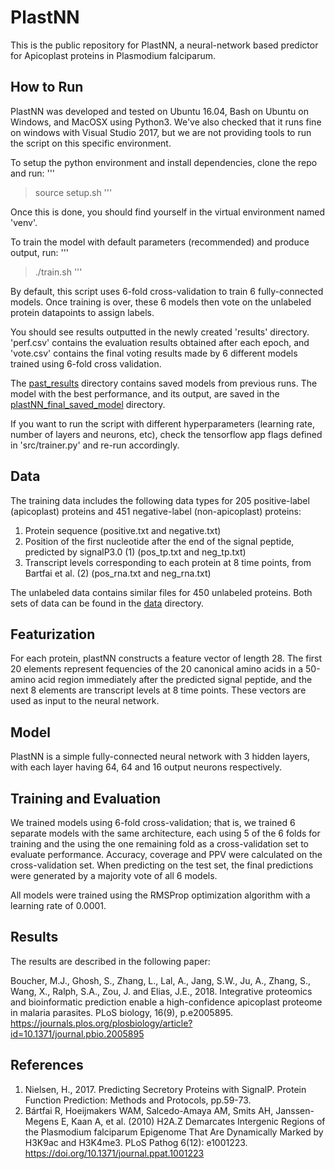 # PlastNN

This is the public repository for PlastNN, a neural-network based predictor for Apicoplast proteins in Plasmodium falciparum.

## How to Run
PlastNN was developed and tested on Ubuntu 16.04, Bash on Ubuntu on Windows, and MacOSX using Python3.
We've also checked that it runs fine on windows with Visual Studio 2017, but we are not providing
tools to run the script on this specific environment.

To setup the python environment and install dependencies, clone the repo and run:
'''
> source setup.sh
'''

Once this is done, you should find yourself in the virtual environment named 'venv'.

To train the model with default parameters (recommended) and produce output, run:
'''
> ./train.sh
'''

By default, this script uses 6-fold cross-validation to train 6 fully-connected models.
Once training is over, these 6 models then vote on the unlabeled protein datapoints to assign labels.

You should see results outputted in the newly created 'results' directory. 'perf.csv' contains the evaluation results
obtained after each epoch, and 'vote.csv' contains the final voting results made by 6 different models
trained using 6-fold cross validation.

The [past_results](https://github.com/sjang92/plastNN/tree/master/past_results) directory contains saved models from previous runs. The model with the best performance, and its output, are saved in the [plastNN_final_saved_model](https://github.com/sjang92/plastNN/tree/master/past_results/plastNN_final_saved_model) directory. 

If you want to run the script with different hyperparameters (learning rate, number of layers and neurons, etc),
check the tensorflow app flags defined in 'src/trainer.py' and re-run accordingly.

## Data

The training data includes the following data types for 205 positive-label (apicoplast) proteins and 451 negative-label (non-apicoplast) proteins:
1. Protein sequence (positive.txt and negative.txt)
2. Position of the first nucleotide after the end of the signal peptide, predicted by signalP3.0 (1) (pos_tp.txt and neg_tp.txt)
3. Transcript levels corresponding to each protein at 8 time points, from Bartfai et al. (2) (pos_rna.txt and neg_rna.txt)

The unlabeled data contains similar files for 450 unlabeled proteins.
Both sets of data can be found in the [data](https://github.com/sjang92/plastNN/tree/master/data) directory.

## Featurization

For each protein, plastNN constructs a feature vector of length 28. The first 20 elements represent fequencies of the 20 canonical amino acids in a 50-amino acid region immediately after the predicted signal peptide, and the next 8 elements are transcript levels at 8 time points. These vectors are used as input to the neural network.

## Model

PlastNN is a simple fully-connected neural network with 3 hidden layers, with each layer having 64, 64 and 16 output neurons respectively.

## Training and Evaluation

We trained models using 6-fold cross-validation; that is, we trained 6 separate models with the same architecture, each using 5 of the 6 folds for training and the using the one remaining fold as a cross-validation set to evaluate performance. Accuracy, coverage and PPV were calculated on the cross-validation set. When predicting on the test set, the final predictions were generated by a majority vote of all 6 models.

All models were trained using the RMSProp optimization algorithm with a learning rate of 0.0001. 

## Results

The results are described in the following paper:

Boucher, M.J., Ghosh, S., Zhang, L., Lal, A., Jang, S.W., Ju, A., Zhang, S., Wang, X., Ralph, S.A., Zou, J. and Elias, J.E., 2018. Integrative proteomics and bioinformatic prediction enable a high-confidence apicoplast proteome in malaria parasites. PLoS biology, 16(9), p.e2005895.
https://journals.plos.org/plosbiology/article?id=10.1371/journal.pbio.2005895

## References
1. Nielsen, H., 2017. Predicting Secretory Proteins with SignalP. Protein Function Prediction: Methods and Protocols, pp.59-73.
2. Bártfai R, Hoeijmakers WAM, Salcedo-Amaya AM, Smits AH, Janssen-Megens E, Kaan A, et al. (2010) H2A.Z Demarcates Intergenic Regions of the Plasmodium falciparum Epigenome That Are Dynamically Marked by H3K9ac and H3K4me3. PLoS Pathog 6(12): e1001223. https://doi.org/10.1371/journal.ppat.1001223
